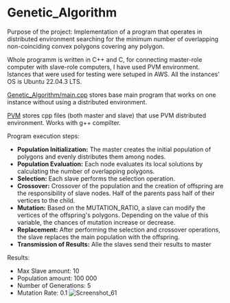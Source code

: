 # Genetic_Algorithm

Purpose of the project: Implementation of a program that operates in distributed environment searching for the minimum number of overlapping non-coinciding convex polygons covering any polygon.

Whole programm is written in C++ and C, for connecting master-role computer with slave-role computers, I have used PVM environment. Istances that were used for testing were setuped in AWS. All the instances' OS is Ubuntu 22.04.3 LTS.

[Genetic_Algorithm/main.cpp](Genetic_Algorithm/main.cpp) stores base main program that works on one instance without using a distributed environment.

[PVM](PVM) stores cpp files (both master and slave) that use PVM distributed environment. Works with g++ compilter.

Program execution steps:
- **Population Initialization:** The master creates the initial population of polygons and evenly distributes them among nodes.
- **Population Evaluation:** Each node evaluates its local solutions by calculating the number of overlapping polygons.
- **Selection:** Each slave performs the selection operation.
- **Crossover:** Crossover of the population and the creation of offspring are the responsibility of slave nodes. Half of the parents pass half of their vertices to the child.
- **Mutation:** Based on the MUTATION_RATIO, a slave can modify the vertices of the offspring's polygons. Depending on the value of this variable, the chances of mutation increase or decrease.
- **Replacement:** After performing the selection and crossover operations, the slave replaces the main population with the offspring.
- **Transmission of Results:** Alle the slaves send their results to master

Results:
- Max Slave amount: 10
- Population amount: 100 000
- Number of Generations: 5
- Mutation Rate: 0.1
![Screenshot_61](https://github.com/ZasaQ/Genetic_Algorithm/assets/83781535/394e102e-04d2-42f0-ab02-5fd96351c697)
